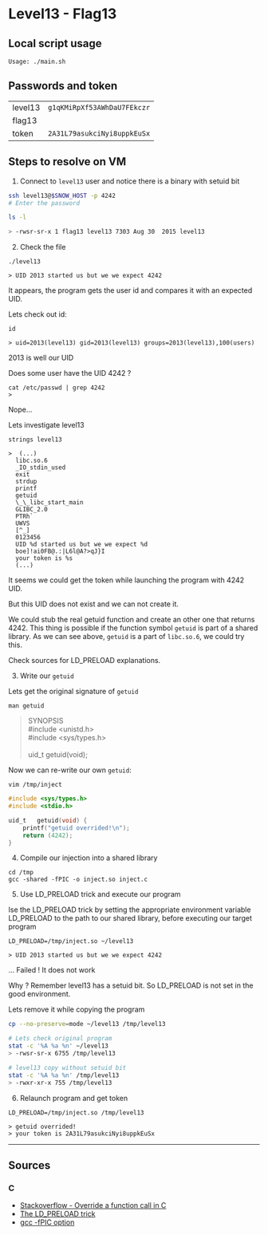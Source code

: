 # Level13 - Flag13

## Local script usage

```shell
Usage: ./main.sh
```

## Passwords and token

|         |                             |
| ------- | --------------------------- |
| level13 | `g1qKMiRpXf53AWhDaU7FEkczr` |
| flag13  |                             |
| token   | `2A31L79asukciNyi8uppkEuSx` |

## Steps to resolve on VM

1. Connect to `level13` user and notice there is a binary with setuid bit

```bash
ssh level13@$SNOW_HOST -p 4242
# Enter the password

ls -l

> -rwsr-sr-x 1 flag13 level13 7303 Aug 30  2015 level13
```

2. Check the file

```shell
./level13

> UID 2013 started us but we we expect 4242
```

It appears, the program gets the user id and compares it with an expected UID.

Lets check out id:

```shell
id

> uid=2013(level13) gid=2013(level13) groups=2013(level13),100(users)
```

2013 is well our UID

Does some user have the UID 4242 ?

```shell
cat /etc/passwd | grep 4242
>
```

Nope...

Lets investigate level13

```shell
strings level13

>  (...)
  libc.so.6
  _IO_stdin_used
  exit
  strdup
  printf
  getuid
  \_\_libc_start_main
  GLIBC_2.0
  PTRh`
  UWVS
  [^_]
  0123456
  UID %d started us but we we expect %d
  boe]!ai0FB@.:|L6l@A?>qJ}I
  your token is %s
  (...)
```

It seems we could get the token while launching the program with 4242 UID.

But this UID does not exist and we can not create it.

We could stub the real getuid function and create an other one that returns 4242. This thing is possible if the function symbol `getuid` is part of a shared library. As we can see above, `getuid` is a part of `libc.so.6`, we could try this.

Check sources for LD_PRELOAD explanations.

3. Write our `getuid`

Lets get the original signature of `getuid`

```shell
man getuid
```

> SYNOPSIS <br />
> #include <unistd.h><br />
> #include <sys/types.h><br /><br />
> uid_t getuid(void);

Now we can re-write our own `getuid`:

```shell
vim /tmp/inject
```

```c
#include <sys/types.h>
#include <stdio.h>

uid_t   getuid(void) {
    printf("getuid overrided!\n");
    return (4242);
}
```

4. Compile our injection into a shared library

```shell
cd /tmp
gcc -shared -fPIC -o inject.so inject.c
```

5. Use LD_PRELOAD trick and execute our program

Ise the LD_PRELOAD trick by setting the appropriate environment variable LD_PRELOAD to the path to our shared library, before executing our target program

```shell
LD_PRELOAD=/tmp/inject.so ~/level13

> UID 2013 started us but we we expect 4242
```

... Failed ! It does not work

Why ? Remember level13 has a setuid bit. So LD_PRELOAD is not set in the good environment.

Lets remove it while copying the program

```bash
cp --no-preserve=mode ~/level13 /tmp/level13

# Lets check original program
stat -c '%A %a %n' ~/level13
> -rwsr-sr-x 6755 /tmp/level13

# level13 copy without setuid bit
stat -c '%A %a %n' /tmp/level13
> -rwxr-xr-x 755 /tmp/level13
```

6. Relaunch program and get token

```shell
LD_PRELOAD=/tmp/inject.so /tmp/level13

> getuid overrided!
> your token is 2A31L79asukciNyi8uppkEuSx
```

---

## Sources

### C

- [Stackoverflow - Override a function call in C](https://stackoverflow.com/a/618059/12107958)
- [The LD_PRELOAD trick](http://www.goldsborough.me/c/low-level/kernel/2016/08/29/16-48-53-the_-ld_preload-_trick/)
- [gcc -fPIC option](https://stackoverflow.com/questions/5311515/gcc-fpic-option)
